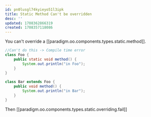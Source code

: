 ```yaml
---
id: pn0lusgl74kyieyo51l3ipk
title: Static Method Can't be overridden
desc: ''
updated: 1708362866319
created: 1708357118086
---
```


You can't override a [[paradigm.oo.components.types.static.method]].

```java
//Can't do this -> Compile time error
class Foo {
    public static void method() {
        System.out.println("in Foo");
    }
}
 
class Bar extends Foo {
    public void method() {
        System.out.println("in Bar");
    }
}
```

Then [[paradigm.oo.components.types.static.overriding.fail]]